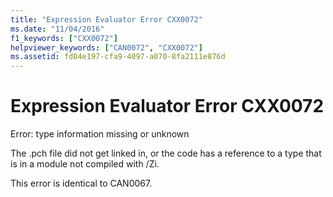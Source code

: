```yaml
---
title: "Expression Evaluator Error CXX0072"
ms.date: "11/04/2016"
f1_keywords: ["CXX0072"]
helpviewer_keywords: ["CAN0072", "CXX0072"]
ms.assetid: fd04e197-cfa9-4097-a070-8fa2111e876d
---
```

# Expression Evaluator Error CXX0072

Error: type information missing or unknown

The .pch file did not get linked in, or the code has a reference to a type that is in a module not compiled with /Zi.

This error is identical to CAN0067.
